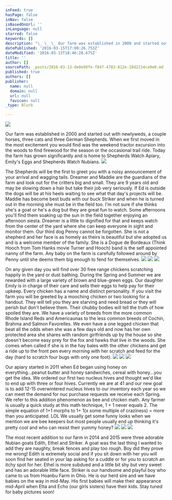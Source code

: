 ```yaml
---
inFeed: true
hasPage: false
inNav: false
isBasedOnUrl: ''
inLanguage: null
starred: false
keywords: []
description: "\_ \_ \_ Our farm was established in 2000 and started out with newlyweds, a couple horses, three cats and three German Shepherds. \_ When we first moved in the most excitement you would find was the weekend tractor excursion into the woods to find firewood for the season or the occasional trail ride. \_ Today the farm has grown significantly and is home to Shepherds Watch Apiary, Emily's Eggs and Shepherds Watch Nubians. \_"
datePublished: '2016-03-15T17:00:26.753Z'
dateModified: '2016-03-13T18:46:28.675Z'
title: ''
author: []
sourcePath: _posts/2016-03-13-de0e99fe-f847-4783-812e-28d2214ca9e0.md
published: true
authors: []
publisher:
  name: null
  domain: null
  url: null
  favicon: null
_type: Blurb

---
```

![](https://s3-us-west-2.amazonaws.com/the-grid-img/p/391d8a52a76e422e45e7f56db0cc874fc5e06f00.png)

Our farm was established in 2000 and started out with newlyweds, a couple horses, three cats and three German Shepherds.   When we first moved in the most excitement you would find was the weekend tractor excursion into the woods to find firewood for the season or the occasional trail ride.   Today the farm has grown significantly and is home to Shepherds Watch Apiary, Emily's Eggs and Shepherds Watch Nubians.  ![](https://the-grid-user-content.s3-us-west-2.amazonaws.com/45cc7c92-fda2-486e-b711-2686debfafc6.gif)

The Shepherds will be the first to greet you with a noisy announcement of your arrival and wagging tails.  Dreamer and Maddie are the guardians of the farm and look out for the critters big and small.  They are 9 years old and may be slowing down a hair but take their job very seriously.  If Ed is outside the dogs will be at his heels waiting to see what that day's projects will be.  Maddie has become best buds with our buck Striker and when he is turned out in the morning she must be in the field too.  I'm not sure if she thinks she's a goat or he's a dog but they are great fun to watch.  Some afternoons you'll find them soaking up the sun in the field together enjoying an afternoon siesta.  Dreamer is a little to dignified for that and keeps watch from the center of the yard where she can keep everyone in sight and monitor them.   Our third dog Penny cannot be forgotten.  She is not a shepherd and her face is as homely as theirs is beautiful but she adopted us and is a welcome member of the family.  She is a Dogue de Bordeaux (Think Hooch from Tom Hanks movie Turner and Hooch) band is the self appointed nanny of the farm.  Any baby on the farm is carefully followed around by Penny until she deems them big enough to fend for themselves.
![](https://the-grid-user-content.s3-us-west-2.amazonaws.com/89610599-c3b3-4abb-8505-b9397ff2216d.jpg)
![](https://the-grid-user-content.s3-us-west-2.amazonaws.com/bb2f638b-c642-490b-af8b-a670d04869aa.jpg)
![](https://the-grid-user-content.s3-us-west-2.amazonaws.com/af405148-91cc-4326-bce8-dc69c2d45c7e.jpg)

On any given day you will find over 30 free range chickens scratching happily in the yard or dust bathing.  During the Spring and Summer we are rewarded with a large variety of brown and blue-green eggs.  Our daughter Emily is in charge of their care and sells their eggs to help pay for their upkeep.  Every chicken has a name and distinct personality.  If you visit the farm you will be greeted by a mooching chicken or two looking for a handout.  They will tell you they are starving and need bread or they will perish but don't believe them.  Their chubby bodies will tell the truth of how spoiled they are.  We have a variety of breeds from the more common Rhode Island Reds and Americaunas to the less common breeds of Cochin, Brahma and Salmon Favorelles.  We even have a one legged chicken that beat all the odds when she was a few days old and now has her own protected area she shares with random girlfriends up by the house so she doesn't become easy prey for the fox and hawks that live in the woods.  She comes when called if she is in the hay bales with the other chickens and get a ride up to the front pen every morning with her scratch and feed for the day (hard to scratch four bugs with only one foot). ![](https://the-grid-user-content.s3-us-west-2.amazonaws.com/a6dba948-e974-45aa-a87b-a3ac38855da9.jpg)
![](https://the-grid-user-content.s3-us-west-2.amazonaws.com/987bccc0-f4d4-41ec-b48c-7413b2610c76.jpg)
![](https://the-grid-user-content.s3-us-west-2.amazonaws.com/bfe47203-3617-4bd9-9d57-3966ea354f46.jpg)

Our apiary started in 2011 when Ed began using honey on everything...peanut butter and honey sandwiches, cereal with honey...you get the idea.  We ordered our first two nucleus hives and thought we'd like to end up with three or four hives.  Currently we are at 41 and our new goal is to add 12-15 overwintered nucleus hives to our inventory each year so we can meet the demand for nuc purchase requests we receive each Spring.  We refer to this addition phenomenon as bee and chicken math.  Any farmer is usually a quick study at this math technique, 1 + 1 never equals 2\.   The simple equation of 1+1 morphs to 1+ 1(x some multiple of craziness) = more than you anticipated.  LOL  We usually get some funny looks when we mention we are bee keepers but most people usually end up thinking it's pretty cool and who can resist their yummy honey? ![](https://the-grid-user-content.s3-us-west-2.amazonaws.com/9a493cb0-0bf4-4754-ac7a-5e45bba5c993.jpg)
![](https://the-grid-user-content.s3-us-west-2.amazonaws.com/f0d381cf-1c1b-42bf-897e-b1ec6731869b.jpg)
![](https://the-grid-user-content.s3-us-west-2.amazonaws.com/b5033975-3f9b-4277-89eb-35b59d30281c.jpg)

The most recent addition to our farm in 2014 and 2015 were three adorable Nubian goats Edith, Ethel and Striker.  A goat was the last thing I wanted to add they are naughty, break fences and play too rough.  Boy did they prove me wrong!  Edith is extremely social and if you sit down with her you will soon find her seated in your lap asking for a cuddle or for you to scratch an itchy spot for her.  Ethel is more subdued and a little bit shy but very sweet and has an adorable little face.  Striker is our handsome and playful boy who came to us from Hoanbu Farm in Ohio.  He is our herd sire and we have babies on the way in mid-May.  His first babies will make their appearance mid-April when Etta and Echo (our girls sisters) have their kids.  Stay tuned for baby pictures soon!